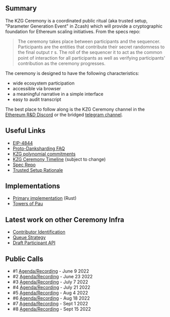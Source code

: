## Summary

The KZG Ceremony is a coordinated public ritual (aka trusted setup, "Parameter Generation Event" in Zcash) which will provide a cryptographic foundation for Ethereum scaling initiatives. From the specs repo:

> The ceremony takes place between participants and the sequencer. Participants are the entities that contribute their secret randomness to the final output 𝜏 s. The roll of the sequencer it to act as the common point of interaction for all participants as well as verifying participants' contribution as the ceremony progresses.

The ceremony is designed to have the following characteristics:

- wide ecosystem participation
- accessible via browser
- a meaningful narrative in a simple interface 
- easy to audit transcript

The best place to follow along is the KZG Ceremony channel in the [Ethereum R&D Discord](https://discord.gg/bZrptf6Est) or the bridged [telegram channel](https://t.me/+OvdstAcYZ09mMWMx).

## Useful Links
- [EIP-4844](https://eips.ethereum.org/EIPS/eip-4844)
- [Proto-Danksharding FAQ](https://notes.ethereum.org/@vbuterin/proto_danksharding_faq)
- [KZG polynomial commitments](https://dankradfeist.de/ethereum/2020/06/16/kate-polynomial-commitments.html)
- [KZG Ceremony Timeline](https://notes.ethereum.org/@CarlBeek/kzg_ceremony_timelines) (subject to change)
- [Spec Repo](https://github.com/ethereum/kzg-ceremony-specs) 
- [Trusted Setup Rationale](https://hackmd.io/@6iQDuIePQjyYBqDChYw_jg/SJ-08AoT5)

## Implementations
- [Primary implementation](https://github.com/crate-crypto/small-powers-of-tau) (Rust)
- [Towers of Pau](https://dknopik.de/)

## Latest work on other Ceremony Infra
- [Contributor Identification](https://pse-team.notion.site/Contributor-Identification-bd2824138a5f446785fdd70c60684176)
- [Queue Strategy](https://pse-team.notion.site/Queue-Strategy-c75120ae0c584e6f8db7738c9aaf963a)
- [Draft Participant API](https://www.notion.so/pse-team/Participant-API-a9d82f45a7574da28e4e47bc2ffae1e1)

## Public Calls
- #1 [Agenda/Recording](https://github.com/ethereum/pm/issues/546) - June 9 2022
- #2 [Agenda/Recording](https://github.com/ethereum/pm/issues/558) - June 23 2022
- #3 [Agenda/Recording](https://github.com/ethereum/pm/issues/560) - July 7 2022
- #4 [Agenda/Recording](https://github.com/ethereum/pm/issues/569) - July 21 2022
- #5 [Agenda/Recording](https://github.com/ethereum/pm/issues/587) - Aug 4 2022
- #6 [Agenda/Recording](https://github.com/ethereum/pm/issues/593) - Aug 18 2022
- #7 [Agenda/Recording](https://github.com/ethereum/pm/issues/613) - Sept 1 2022
- #8 [Agenda/Recording](https://github.com/ethereum/pm/issues/623) - Sept 15 2022
